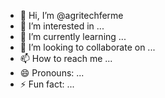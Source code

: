- 👋 Hi, I’m @agritechferme
- 👀 I’m interested in ...
- 🌱 I’m currently learning ...
- 💞️ I’m looking to collaborate on ...
- 📫 How to reach me ...
- 😄 Pronouns: ...
- ⚡ Fun fact: ...

<!---
agritechferme/agritechferme is a ✨ special ✨ repository because its `README.md` (this file) appears on your GitHub profile.
You can click the Preview link to take a look at your changes.
--->
